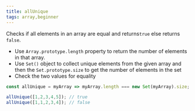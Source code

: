 ```yaml
---
title: allUnique
tags: array,beginner
---
```


Checks if all elements in an array are equal and returns`true` else returns `false`.

- Use `Array.prototype.length` property to return the number of elements in that array.
- Use `Set()` object to collect unique elements from the given array and then the `Set.prototype.size` to get the number of elements in the set
- Check the two values for equality

```js
const allUnique = myArray => myArray.length === new Set(myArray).size;
```

```js
allUnique([1,2,3,4,5]); // true
allUnique([1,1,2,3,4]); // false
```
